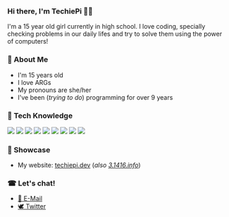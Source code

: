 ### Hi there, I'm TechiePi 👩‍🦰

I'm a 15 year old girl currently in high school. I love coding, specially checking problems in our daily lifes and try to solve them using the power of computers!

### 🎏 About Me
- I'm 15 years old
- I love ARGs
- My pronouns are she/her
- I've been (_trying to do_) programming for over 9 years

### 🎨 Tech Knowledge
![](https://img.shields.io/static/v1?label=React&message=React%20Web%20and%20React%20Native&color=61DAFB&style=flat-square&logo=react)
![](https://img.shields.io/static/v1?label=Javascript&message=Node,%20go-to%20language%20for%20simple%20apps&color=F7DF1E&style=flat-square&logo=javascript)
![](https://img.shields.io/static/v1?label=Typescript&message=Node%20and%20React&color=3178C6&style=flat-square&logo=typescript)
![](https://img.shields.io/static/v1?label=Electron&message=Simple%20desktop%20apps&color=47848F&style=flat-square&logo=electron)
![](https://img.shields.io/static/v1?label=Rust&message=Web%20Servers%20and%20Discord%20Bots&color=000000&style=flat-square&logo=rust)
![](https://img.shields.io/static/v1?label=Java&message=Desktop%20and%20Android,%20MC%20Mods&color=007396&style=flat-square&logo=java)
![](https://img.shields.io/static/v1?label=Kotlin&message=Android%20and%20Idea-based%20IDEs%20plugins&color=7F52FF&style=flat-square&logo=kotlin)
![](https://img.shields.io/static/v1?label=Firebase&message=Prototyping%20and%20(some)%20prod&color=FFCA28&style=flat-square&logo=firebase)
![](https://img.shields.io/static/v1?label=NodeJS&message=Prototyping%20and%20(some)%20prod&color=339933&style=flat-square&logo=node.js)

### 🛒 Showcase
- My website: [techiepi.dev](https://techiepi.dev) (_also [3.1416.info](https://3.1416.info)_)

### ☎ Let's chat!
- [📠 E-Mail](contact@techiepi.dev)
- [🕊 Twitter](https://twitter.com/Techie_Pi)
 
